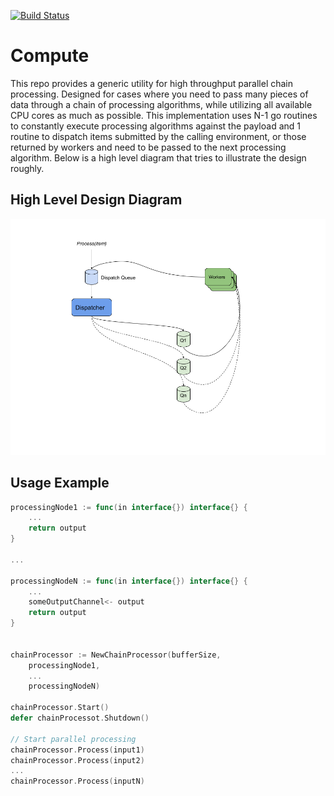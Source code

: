 [![Build Status](https://travis-ci.org/sha1n/compute.svg?branch=master)](https://travis-ci.org/sha1n/compute)

# Compute
This repo provides a generic utility for high throughput parallel chain processing. 
Designed for cases where you need to pass many pieces of data through a chain of processing algorithms, while utilizing 
all available CPU cores as much as possible. This implementation uses N-1 go routines to constantly execute processing 
algorithms against the payload and 1 routine to dispatch items submitted by the calling environment, or those returned 
by workers and need to be passed to the next processing algorithm. Below is a high level diagram that tries to illustrate 
the design roughly.      

## High Level Design Diagram
![](docs/par_chain_proc.png?raw=true "Diagram")

## Usage Example
```go
processingNode1 := func(in interface{}) interface{} {
	...
	return output
}

...

processingNodeN := func(in interface{}) interface{} {
	...
	someOutputChannel<- output 
	return output
}


chainProcessor := NewChainProcessor(bufferSize,
    processingNode1,
    ...
    processingNodeN)

chainProcessor.Start()
defer chainProcessot.Shutdown()

// Start parallel processing
chainProcessor.Process(input1)
chainProcessor.Process(input2)
...
chainProcessor.Process(inputN)

```
